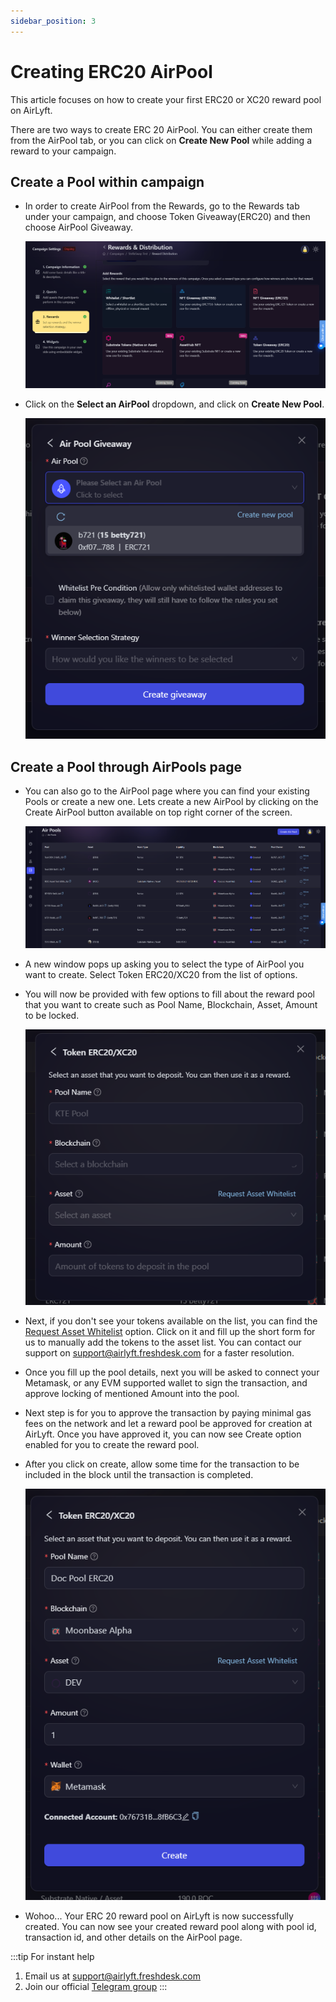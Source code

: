 ```yaml
---
sidebar_position: 3
---
```


# Creating ERC20 AirPool

This article focuses on how to create your first ERC20 or XC20 reward pool on AirLyft.

There are two ways to create ERC 20 AirPool. You can either create them from the AirPool tab, or you can click on **Create New Pool** while adding a reward to your campaign.

## Create a Pool within campaign

- In order to create AirPool from the Rewards, go to the Rewards tab under your campaign, and choose Token Giveaway(ERC20) and then choose AirPool Giveaway.

    ![AirPool from Rewards Tab](../images/rewardstab.png)

- Click on the **Select an AirPool** dropdown, and click on **Create New Pool**.

    ![Create New Pool](../images/createnewpool.png)

## Create a Pool through AirPools page

- You can also go to the AirPool page where you can find your existing Pools or create a new one. Lets create a new AirPool by clicking on the Create AirPool button available on top right corner of the screen.

    ![create pool](../images/airpoolcreate.png)

- A new window pops up asking you to select the type of AirPool you want to create. Select Token ERC20/XC20 from the list of options.

- You will now be provided with few options to fill about the reward pool that you want to create such as Pool Name, Blockchain, Asset, Amount to be locked.

    ![Pool Details ERC20](../images/airpool20details.png)

- Next, if you don't see your tokens available on the list, you can find the [Request Asset Whitelist](https://docs.google.com/forms/d/e/1FAIpQLSdmdE3BmNwWQ1kZbKZqFzzRoBX38ltecXiSjuS5VEthwH28Yw/viewform) option. Click on it and fill up the short form for us to manually add the tokens to the asset list. You can contact our support on [support@airlyft.freshdesk.com](mailto:support@airlyft.freshdesk.com) for a faster resolution.

- Once you fill up the pool details, next you will be asked to connect your Metamask, or any EVM supported wallet to sign the transaction, and approve locking of mentioned Amount into the pool.

- Next step is for you to approve the transaction by paying minimal gas fees on the network and let a reward pool be approved for creation at AirLyft. Once you have approved it, you can now see Create option enabled for you to create the reward pool.

- After you click on create, allow some time for the transaction to be included in the block until the transaction is completed.

    ![Pool Created](../images/airpool20create.png)

- Wohoo... Your ERC 20 reward pool on AirLyft is now successfully created. You can now see your created reward pool along with pool id, transaction id, and other details on the AirPool page.


:::tip For instant help
1. Email us at [support@airlyft.freshdesk.com](mailto:support@airlyft.freshdesk.com)
2. Join our official [Telegram group](https://t.me/kyteone)
::: 